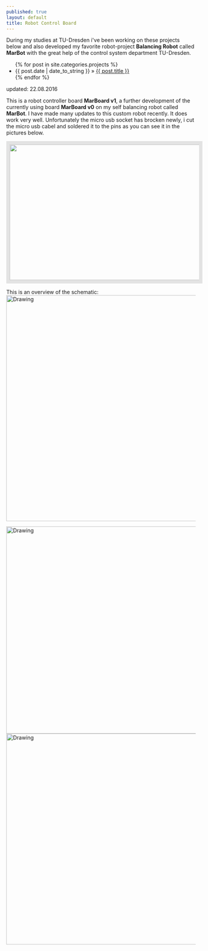 ```yaml
---
published: true
layout: default
title: Robot Control Board
---
```


During my studies at TU-Dresden i've been working on these projects below and also developed my favorite robot-project **Balancing Robot** called **MarBot** with the great help of the control system department TU-Dresden.

<div id="home">
  <ul class="posts">
    {% for post in site.categories.projects %}
      <li><span>{{ post.date | date_to_string }}</span> &raquo; <a href="{{ site.baseurl }}{{ post.url }}">{{ post.title }}</a></li>
    {% endfor %}
  </ul>
</div>
<p class="publish_date"> updated: 22.08.2016</p>

This is a robot controller board **MarBoard v1**, a further development of the currently using board **MarBoard v0** on my self balancing robot called **MarBot**. I have made many updates to this custom robot recently. It does work very well. Unfortunately the micro usb socket has brocken newly, i cut the micro usb cabel and soldered it to the pins as you can see it in the pictures below.

<p> <img src="{{ site.url }}{{ site.baseurl }}/images/marbot/marboardv1.gif" style="width:550px;height:360px;border:solid 9px #e3e3e3;" />
</p>


This is an overview of the schematic:
<img src="{{ site.baseurl }}/images/marbot/sch.png" alt="Drawing" style="width: 600px;"/>

<img src="{{ site.baseurl }}/images/marbot/marboardv1sc.png" alt="Drawing" style="width: 550px;"/>

<img src="{{ site.baseurl }}/images/marbot/marboardv1_ov.jpg" alt="Drawing" style="width: 560px;"/>

